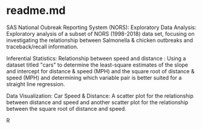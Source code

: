 # readme.md
SAS
National Oubreak Reporting System (NORS): Exploratory Data Analysis: Exploratory analysis of a subset of NORS (1998-2018) data set, focusing on investigating the relationship between Salmonella & chicken outbreaks and traceback/recall information.

Inferential Statistics: Relationship between speed and distance : Using a dataset titled "cars" to determine the least-square estimates of the slope and intercept for distance & speed (MPH) and the square root of distance & speed (MPH) and determining which variable pair is better suited for a straight line regression.

Data Visualization: Car Speed & Distance: A scatter plot for the relationship between distance and speed and another scatter plot for the relationship between the square root of distance and speed. 

R

